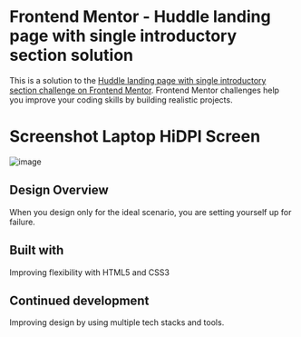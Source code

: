 # Frontend Mentor - Huddle landing page with single introductory section solution

This is a solution to the [Huddle landing page with single introductory section challenge on Frontend Mentor](https://www.frontendmentor.io/challenges/huddle-landing-page-with-a-single-introductory-section-B_2Wvxgi0). Frontend Mentor challenges help you improve your coding skills by building realistic projects. 

# Screenshot Laptop HiDPI Screen
![image](https://github.com/mskDev0092/Huddle-landing-page/blob/main/ScrFrontend%20Mentor%20Huddle%20landing%20page%20with%20single%20introductory%20div.png)

## Design Overview

When you design only for the ideal scenario, you are setting yourself up for failure.

## Built with

Improving flexibility with HTML5 and CSS3
## Continued development

Improving design by using multiple tech stacks and tools.

